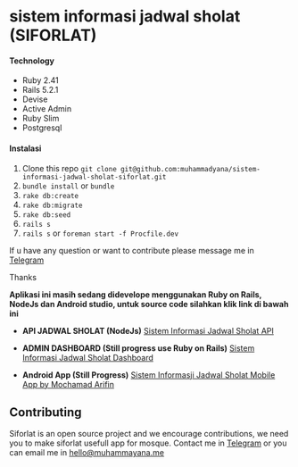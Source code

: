 # sistem informasi jadwal sholat (SIFORLAT)
#### Technology
- Ruby 2.41
- Rails 5.2.1
- Devise
- Active Admin
- Ruby Slim
- Postgresql

#### Instalasi
1. Clone this repo `git clone git@github.com:muhammadyana/sistem-informasi-jadwal-sholat-siforlat.git`
1. `bundle install` or `bundle`
1. `rake db:create`
1. `rake db:migrate`
1. `rake db:seed`
1. `rails s`
1. `rails s` or `foreman start -f Procfile.dev`

If u have any question or want to contribute please message me in [Telegram](http://t.me/muhammadyana "Telegram")

Thanks


**Aplikasi ini masih sedang didevelope menggunakan Ruby on Rails, NodeJs dan Android studio, untuk source code silahkan klik link di bawah ini**

- **API JADWAL SHOLAT (NodeJs)** [Sistem Informasi Jadwal Sholat API](https://github.com/muhammadyana/sistem-informasi-jadwal-sholat-API "Sistem Informasji Jadwal Sholat (SIFORLAT) API")

- **ADMIN DASHBOARD (Still progress use Ruby on Rails)** [Sistem Informasi Jadwal Sholat Dashboard](https://github.com/muhammadyana/sistem-informasi-jadwal-sholat-siforlat "Sistem Informasji Jadwal Sholat Dashboard (SIFORLAT)")

- **Android App (Still Progress)** [Sistem Informasji Jadwal Sholat Mobile App by Mochamad Arifin](https://github.com/flasharifin/Sistem-Informasi-Jadwal-Sholat-Mobile-App "Sistem Informasji Jadwal Sholat Mobile App by Mochamad Arifin")

## Contributing
Siforlat is an open source project and we encourage contributions, we need you to make siforlat usefull app for mosque. Contact me in [Telegram](http://t.me/muhammadyana "Telegram") or you can email me in hello@muhammayana.me